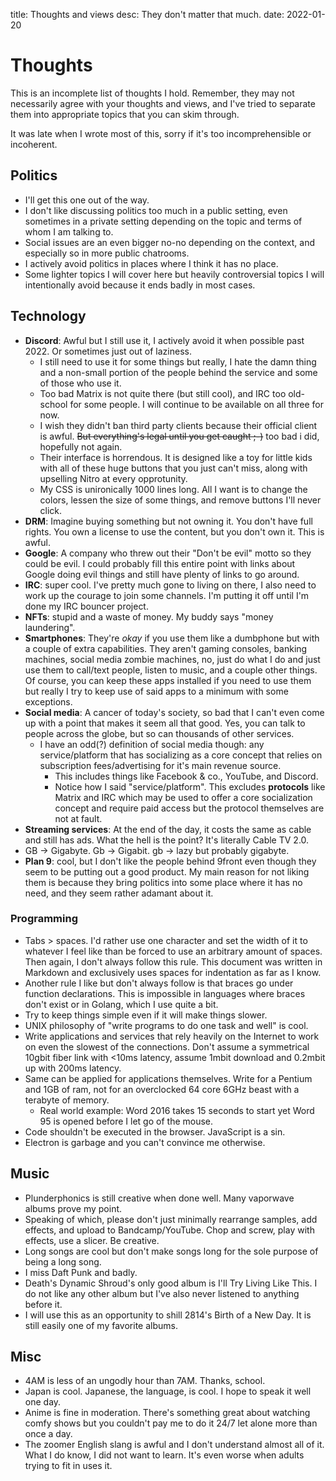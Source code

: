title: Thoughts and views
desc: They don't matter that much.
date: 2022-01-20

# Thoughts
This is an incomplete list of thoughts I hold.
Remember, they may not necessarily agree with your thoughts and views, and I've
tried to separate them into appropriate topics that you can skim through.

It was late when I wrote most of this, sorry if it's too incomprehensible or
incoherent.

## Politics
- I'll get this one out of the way.
- I don't like discussing politics too much in a public setting, even sometimes
  in a private setting depending on the topic and terms of whom I am talking to.
- Social issues are an even bigger no-no depending on the context, and
  especially so in more public chatrooms.
- I actively avoid politics in places where I think it has no place.
- Some lighter topics I will cover here but heavily controversial topics I will
  intentionally avoid because it ends badly in most cases.

## Technology
- **Discord**: Awful but I still use it, I actively avoid it when possible past
  2022\. Or sometimes just out of laziness.
  - I still need to use it for some things but really, I hate the damn thing and a
  non-small portion of the people behind the service and some of those who use
  it.
  - Too bad Matrix is not quite there (but still cool), and IRC too old-school
    for some people. I will continue to be available on all three for now.
  - I wish they didn't ban third party clients because their official client is
    awful. ~~But everything's legal until you get caught ;-)~~ too bad i did,
    hopefully not again.
  - Their interface is horrendous. It is designed like a toy for little kids
    with all of these huge buttons that you just can't miss, along with
    upselling Nitro at every opprotunity.
  - My CSS is unironically 1000 lines long. All I want is to change the colors,
    lessen the size of some things, and remove buttons I'll never click.
- **DRM**: Imagine buying something but not owning it. You don't have full
  rights. You own a license to use the content, but you don't own it. This is
  awful.
- **Google**: A company who threw out their "Don't be evil" motto so they could
  be evil. I could probably fill this entire point with links about Google doing
  evil things and still have plenty of links to go around.
- **IRC**: super cool. I've pretty much gone to living on there, I also need to
  work up the courage to join some channels. I'm putting it off until I'm done
  my IRC bouncer project.
- **NFTs**: stupid and a waste of money. My buddy says "money laundering".
- **Smartphones**: They're *okay* if you use them like a dumbphone but with a
  couple of extra capabilities.
  They aren't gaming consoles, banking machines, social media zombie machines,
  no, just do what I do and just use them to call/text people, listen to music,
  and a couple other things.
  Of course, you can keep these apps installed if you need to use them but
  really I try to keep use of said apps to a minimum with some exceptions.
- **Social media**: A cancer of today's society, so bad that I can't even come
  up with a point that makes it seem all that good.
  Yes, you can talk to people across the globe, but so can thousands of other
  services.
  - I have an odd(?) definition of social media though: any service/platform
    that has socializing as a core concept that relies on subscription
    fees/advertising for it's main revenue source.
    - This includes things like Facebook & co., YouTube, and Discord.
    - Notice how I said "service/platform". This excludes **protocols** like Matrix
      and IRC which may be used to offer a core socialization concept and
      require paid access but the protocol themselves are not at fault.
- **Streaming services**: At the end of the day, it costs the same as cable and
  still has ads. What the hell is the point? It's literally Cable TV 2.0.
- GB -> Gigabyte. Gb -> Gigabit. gb -> lazy but probably gigabyte.
- **Plan 9**: cool, but I don't like the people behind 9front even though they
  seem to be putting out a good product.
  My main reason for not liking them is because they bring politics into some
  place where it has no need, and they seem rather adamant about it.

### Programming
- Tabs > spaces. I'd rather use one character and set the width of it to
  whatever I feel like than be forced to use an arbitrary amount of spaces.
  Then again, I don't always follow this rule.
  This document was written in Markdown and exclusively uses spaces for
  indentation as far as I know.
- Another rule I like but don't always follow is that braces go under function
  declarations.
  This is impossible in languages where braces don't exist or in Golang, which I
  use quite a bit.
- Try to keep things simple even if it will make things slower.
- UNIX philosophy of "write programs to do one task and well" is cool.
- Write applications and services that rely heavily on the Internet to work on
  even the slowest of the connections. Don't assume a symmetrical 10gbit fiber
  link with <10ms latency, assume 1mbit download and 0.2mbit up with 200ms
  latency.
- Same can be applied for applications themselves. Write for a Pentium and 1GB
  of ram, not for an overclocked 64 core 6GHz beast with a terabyte of memory.
  - Real world example: Word 2016 takes 15 seconds to start yet Word 95 is
    opened before I let go of the mouse.
- Code shouldn't be executed in the browser. JavaScript is a sin.
- Electron is garbage and you can't convince me otherwise.

## Music
- Plunderphonics is still creative when done well.
  Many vaporwave albums prove my point.
- Speaking of which, please don't just minimally rearrange samples, add effects,
  and upload to Bandcamp/YouTube.
  Chop and screw, play with effects, use a slicer.
  Be creative.
- Long songs are cool but don't make songs long for the sole purpose of being a
  long song.
- I miss Daft Punk and badly.
- Death's Dynamic Shroud's only good album is I'll Try Living Like This.
  I do not like any other album but I've also never listened to anything before
  it.
- I will use this as an opportunity to shill 2814's Birth of a New Day.
  It is still easily one of my favorite albums.

## Misc
- 4AM is less of an ungodly hour than 7AM. Thanks, school.
- Japan is cool. Japanese, the language, is cool.
  I hope to speak it well one day.
- Anime is fine in moderation. There's something great about watching comfy
  shows but you couldn't pay me to do it 24/7 let alone more than once a day.
- The zoomer English slang is awful and I don't understand almost all of it.
  What I do know, I did not want to learn.
  It's even worse when adults trying to fit in uses it.
